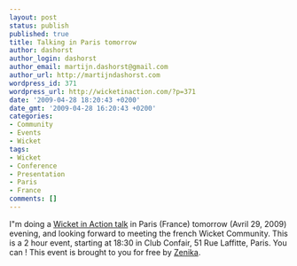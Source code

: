 ```yaml
---
layout: post
status: publish
published: true
title: Talking in Paris tomorrow
author: dashorst
author_login: dashorst
author_email: martijn.dashorst@gmail.com
author_url: http://martijndashorst.com
wordpress_id: 371
wordpress_url: http://wicketinaction.com/?p=371
date: '2009-04-28 18:20:43 +0200'
date_gmt: '2009-04-28 16:20:43 +0200'
categories:
- Community
- Events
- Wicket
tags:
- Wicket
- Conference
- Presentation
- Paris
- France
comments: []
---
```

<p>I"m doing a <a href="http://wicket.eventbrite.com/">Wicket in Action talk</a> in Paris (France) tomorrow (Avril 29, 2009) evening, and looking forward to meeting the french Wicket Community. This is a 2 hour event, starting at 18:30 in Club Confair, 51 Rue Laffitte, Paris. You can ! This event is brought to you for free by <a href="http://zenika.com/" rel="nofollow">Zenika</a>.</p>
